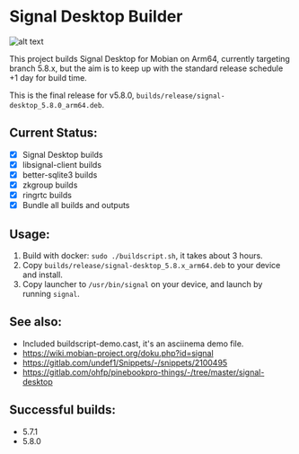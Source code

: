 # Signal Desktop Builder
![alt text](https://signal.org/assets/header/logo-f7ef605fe417d5520d38d546b3b774b4261c75220b9904da4d8b2ffc19a761ff.png)

This project builds Signal Desktop for Mobian on Arm64, currently targeting branch 5.8.x,
but the aim is to keep up with the standard release schedule +1 day for build time.

This is the final release for v5.8.0, `builds/release/signal-desktop_5.8.0_arm64.deb`.

## Current Status:
* [x] Signal Desktop builds
* [x] libsignal-client builds
* [x] better-sqlite3 builds
* [x] zkgroup builds
* [x] ringrtc builds
* [x] Bundle all builds and outputs

## Usage:
1. Build with docker: `sudo ./buildscript.sh`, it takes about 3 hours.
2. Copy `builds/release/signal-desktop_5.8.x_arm64.deb` to your device and install.
3. Copy launcher to `/usr/bin/signal` on your device, and launch by running `signal`.

## See also:
* Included buildscript-demo.cast, it's an asciinema demo file.
* https://wiki.mobian-project.org/doku.php?id=signal
* https://gitlab.com/undef1/Snippets/-/snippets/2100495
* https://gitlab.com/ohfp/pinebookpro-things/-/tree/master/signal-desktop

## Successful builds:
* 5.7.1
* 5.8.0
